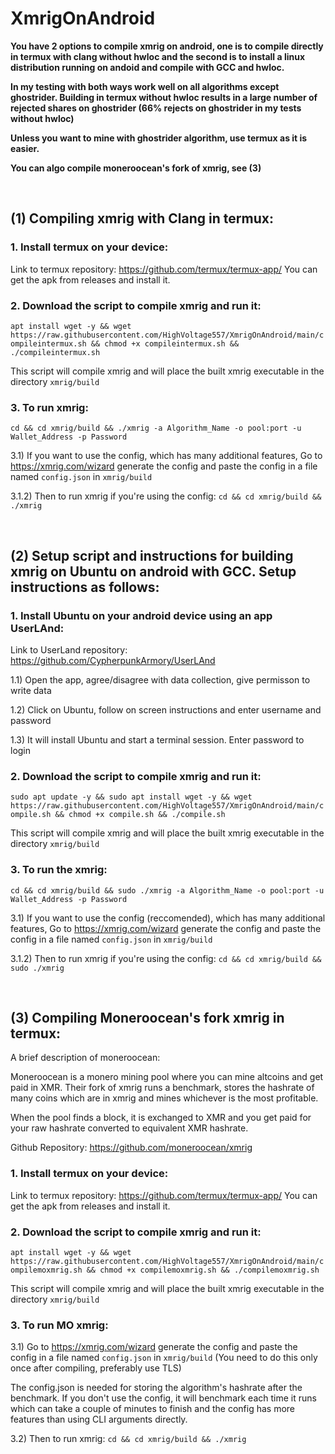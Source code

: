 # XmrigOnAndroid

**You have 2 options to compile xmrig on android, one is to compile directly in termux with clang without hwloc and the second is to install a linux distribution running on andoid and compile with GCC and hwloc.**

**In my testing with both ways work well on all algorithms except ghostrider. Building in termux without hwloc results in a large number of rejected shares on ghostrider (66% rejects on ghostrider in my tests without hwloc)**

**Unless you want to mine with ghostrider algorithm, use termux as it is easier.**

**You can algo compile moneroocean's fork of xmrig, see (3)**

<br />

## (1) Compiling xmrig with Clang in termux:

### 1. Install termux on your device:
Link to termux repository: https://github.com/termux/termux-app/
You can get the apk from releases and install it.

### 2. Download the script to compile xmrig and run it:
```apt install wget -y && wget https://raw.githubusercontent.com/HighVoltage557/XmrigOnAndroid/main/compileintermux.sh && chmod +x compileintermux.sh && ./compileintermux.sh```

This script will compile xmrig and will place the built xmrig executable in the directory `xmrig/build`

### 3. To run xmrig:

```cd && cd xmrig/build && ./xmrig -a Algorithm_Name -o pool:port -u Wallet_Address -p Password```

3.1) If you want to use the config, which has many additional features, Go to https://xmrig.com/wizard generate the config and paste the config in a file named `config.json` in `xmrig/build`

3.1.2) Then to run xmrig if you're using the config:
```cd && cd xmrig/build && ./xmrig```

<br />

## (2) Setup script and instructions for building xmrig on Ubuntu on android with GCC. Setup instructions as follows:

### 1. Install Ubuntu on your android device using an app UserLAnd:

Link to UserLand repository: https://github.com/CypherpunkArmory/UserLAnd

1.1) Open the app, agree/disagree with data collection, give permisson to write data

1.2) Click on Ubuntu, follow on screen instructions and enter username and password

1.3) It will install Ubuntu and start a terminal session. Enter password to login

### 2. Download the script to compile xmrig and run it:
```sudo apt update -y && sudo apt install wget -y && wget https://raw.githubusercontent.com/HighVoltage557/XmrigOnAndroid/main/compile.sh && chmod +x compile.sh && ./compile.sh```

This script will compile xmrig and will place the built xmrig executable in the directory `xmrig/build`

### 3. To run the xmrig:

```cd && cd xmrig/build && sudo ./xmrig -a Algorithm_Name -o pool:port -u Wallet_Address -p Password```

3.1) If you want to use the config (reccomended), which has many additional features, Go to https://xmrig.com/wizard generate the config and paste the config in a file named `config.json` in `xmrig/build`

3.1.2) Then to run xmrig if you're using the config:
```cd && cd xmrig/build && sudo ./xmrig```

<br />

## (3) Compiling Moneroocean's fork xmrig in termux:
A brief description of moneroocean: 

Moneroocean is a monero mining pool where you can mine altcoins and get paid in XMR. Their fork of xmrig runs a benchmark, stores the hashrate of many coins which are in xmrig and mines whichever is the most profitable.

When the pool finds a block, it is exchanged to XMR and you get paid for your raw hashrate converted to equivalent XMR hashrate.

Github Repository: https://github.com/moneroocean/xmrig

### 1. Install termux on your device:
Link to termux repository: https://github.com/termux/termux-app/
You can get the apk from releases and install it.

### 2. Download the script to compile xmrig and run it:
```apt install wget -y && wget https://raw.githubusercontent.com/HighVoltage557/XmrigOnAndroid/main/compilemoxmrig.sh && chmod +x compilemoxmrig.sh && ./compilemoxmrig.sh```

This script will compile xmrig and will place the built xmrig executable in the directory `xmrig/build`

### 3. To run MO xmrig:

3.1) Go to https://xmrig.com/wizard generate the config and paste the config in a file named `config.json` in `xmrig/build`
(You need to do this only once after compiling, preferably use TLS)

The config.json is needed for storing the algorithm's hashrate after the benchmark. If you don't use the config, it will benchmark each time it runs which can take a couple of minutes to finish and the config has more features than using CLI arguments directly.

3.2) Then to run xmrig:
```cd && cd xmrig/build && ./xmrig```

